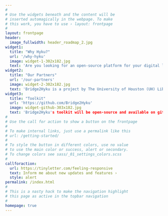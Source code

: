 ```yaml
---
#
# Use the widgets beneath and the content will be
# inserted automagically in the webpage. To make
# this work, you have to use › layout: frontpage
#
layout: frontpage
header:
  image_fullwidth: header_roadmap_2.jpg
widget1:
  title: "Why Hyku?"
  url: '/why-hyku'
  image: widget-1-302x182.jpg
  text: 'Are you looking for an open-source platform for your digital library or institutional repository? <em>Hyku</em> offers a hyrax-in-a-box system to let you hit the ground running.'
widget2:
  title: "Our Partners"
  url: '/our-partners'
  image: widget-2-302x182.jpg
  text: 'Bridge2Hyku is a project by The University of Houston (UH) Libraries, in partnership and consultation with Indiana University at Bloomington (IUB) and Indiana University-Purdue University Indianapolis (IUPUI), The University of Victoria (UVic), and the University of Miami (UM).'
widget3:
  title: "Toolkit"
  url: 'https://github.com/Bridge2Hyku'
  image: widget-github-303x182.jpg
  text: 'Bridge2Hyku's toolkit will be open-source and available on github. We hope to have tools ready for the communities use by late 2018'
#
# Use the call for action to show a button on the frontpage
#
# To make internal links, just use a permalink like this
# url: /getting-started/
#
# To style the button in different colors, use no value
# to use the main color or success, alert or secondary.
# To change colors see sass/_01_settings_colors.scss
#
callforaction:
  url: https://tinyletter.com/feeling-responsive
  text: Inform me about new updates and features ›
  style: alert
permalink: /index.html
#
# This is a nasty hack to make the navigation highlight
# this page as active in the topbar navigation
#
homepage: true
---
```

